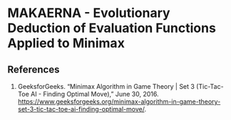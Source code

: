 # MAKAERNA - Evolutionary Deduction of Evaluation Functions Applied to Minimax

## References

1. GeeksforGeeks. “Minimax Algorithm in Game Theory | Set 3 (Tic-Tac-Toe AI - Finding Optimal Move),” June 30, 2016. https://www.geeksforgeeks.org/minimax-algorithm-in-game-theory-set-3-tic-tac-toe-ai-finding-optimal-move/.